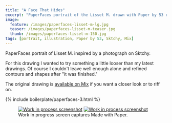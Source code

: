 ```yaml
---
title: "A Face That Hides"
excerpt: "PaperFaces portrait of the Lisset M. drawn with Paper by 53 on an iPad."
image: 
  feature: /images/paperfaces-lisset-m-lg.jpg
  teaser: /images/paperfaces-lisset-m-teaser.jpg
  thumb: /images/paperfaces-lisset-m-150.jpg
tags: [portrait, illustration, Paper by 53, Sktchy, Mix]
---
```


PaperFaces portrait of Lisset M. inspired by a photograph on Sktchy.

For this drawing I wanted to try something a little looser than my latest drawings. Of course I couldn't leave well enough alone and refined contours and shapes after "it was finished."

The original drawing is [available on Mix](https://mix.fiftythree.com/11098-Michael-Rose/162842) if you want a closer look or to riff on.

{% include boilerplate/paperfaces-3.html %}

<figure class="third">
  <a href="{{ site.url }}/images/paperfaces-lisset-m-process-1-lg.jpg"><img src="{{ site.url }}/images/paperfaces-lisset-m-process-1-600.jpg" alt="Work in process screenshot"></a>
  <a href="{{ site.url }}/images/paperfaces-lisset-m-lg.jpg"><img src="{{ site.url }}/images/paperfaces-lisset-m-process-2-600.jpg" alt="Work in process screenshot"></a>
  <figcaption>Work in progress screen captures Made with Paper.</figcaption>
</figure>
